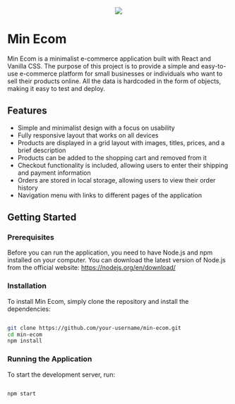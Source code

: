 <div align='center'><img src='https://api.logo.com/api/v2/images?logo=logo_a778a8cb-7281-445f-8a11-e0e94613b10d&format=webp&margins=0&quality=60&width=500&background=transparent&u=1680931850'/></div>


# Min Ecom
Min Ecom is a minimalist e-commerce application built with React and Vanilla CSS. The purpose of this project is to provide a simple and easy-to-use e-commerce platform for small businesses or individuals who want to sell their products online. All the data is hardcoded in the form of objects, making it easy to test and deploy.

## Features
- Simple and minimalist design with a focus on usability
- Fully responsive layout that works on all devices
- Products are displayed in a grid layout with images, titles, prices, and a brief description
- Products can be added to the shopping cart and removed from it
- Checkout functionality is included, allowing users to enter their shipping and payment information
- Orders are stored in local storage, allowing users to view their order history
- Navigation menu with links to different pages of the application

## Getting Started

### Prerequisites
Before you can run the application, you need to have Node.js and npm installed on your computer. You can download the latest version of Node.js from the official website: https://nodejs.org/en/download/

### Installation
To install Min Ecom, simply clone the repository and install the dependencies:

```bash

git clone https://github.com/your-username/min-ecom.git
cd min-ecom
npm install

```
### Running the Application
To start the development server, run:

```bash

npm start
```
